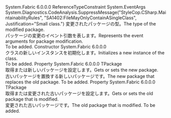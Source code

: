 <Type Name="PackageModifiedEventArgs&lt;TPackage&gt;" FullName="System.Fabric.PackageModifiedEventArgs&lt;TPackage&gt;">
  <TypeSignature Language="C#" Value="public sealed class PackageModifiedEventArgs&lt;TPackage&gt; : EventArgs where TPackage : class" />
  <TypeSignature Language="ILAsm" Value=".class public auto ansi sealed beforefieldinit PackageModifiedEventArgs`1&lt;class TPackage&gt; extends System.EventArgs" />
  <TypeSignature Language="DocId" Value="T:System.Fabric.PackageModifiedEventArgs`1" />
  <TypeSignature Language="VB.NET" Value="Public NotInheritable Class PackageModifiedEventArgs(Of TPackage)&#xA;Inherits EventArgs" />
  <TypeSignature Language="F#" Value="type PackageModifiedEventArgs&lt;'Package (requires 'Package : null)&gt; = class&#xA;    inherit EventArgs" />
  <AssemblyInfo>
    <AssemblyName>System.Fabric</AssemblyName>
    <AssemblyVersion>6.0.0.0</AssemblyVersion>
  </AssemblyInfo>
  <TypeParameters>
    <TypeParameter Name="TPackage">
      <Constraints>
        <ParameterAttribute>ReferenceTypeConstraint</ParameterAttribute>
      </Constraints>
    </TypeParameter>
  </TypeParameters>
  <Base>
    <BaseTypeName>System.EventArgs</BaseTypeName>
  </Base>
  <Interfaces />
  <Attributes>
    <Attribute>
      <AttributeName>System.Diagnostics.CodeAnalysis.SuppressMessage("StyleCop.CSharp.MaintainabilityRules", "SA1402:FileMayOnlyContainASingleClass", Justification="Small class.")</AttributeName>
    </Attribute>
  </Attributes>
  <Docs>
    <typeparam name="TPackage">
              <span data-ttu-id="d0e03-101">変更されたパッケージの型。</span><span class="sxs-lookup"><span data-stu-id="d0e03-101">The type of the modified package.</span></span>
            </typeparam>
    <summary>
              <span data-ttu-id="d0e03-102">パッケージの変更のイベント引数を表します。</span><span class="sxs-lookup"><span data-stu-id="d0e03-102">Represents the event arguments for package modification.</span></span>
            </summary>
    <remarks>To be added.</remarks>
  </Docs>
  <Members>
    <Member MemberName=".ctor">
      <MemberSignature Language="C#" Value="public PackageModifiedEventArgs ();" />
      <MemberSignature Language="ILAsm" Value=".method public hidebysig specialname rtspecialname instance void .ctor() cil managed" />
      <MemberSignature Language="DocId" Value="M:System.Fabric.PackageModifiedEventArgs`1.#ctor" />
      <MemberSignature Language="VB.NET" Value="Public Sub New ()" />
      <MemberType>Constructor</MemberType>
      <AssemblyInfo>
        <AssemblyName>System.Fabric</AssemblyName>
        <AssemblyVersion>6.0.0.0</AssemblyVersion>
      </AssemblyInfo>
      <Parameters />
      <Docs>
        <summary>
              <span data-ttu-id="d0e03-103"><see cref="T:System.Fabric.PackageModifiedEventArgs`1" /> クラスの新しいインスタンスを初期化します。</span><span class="sxs-lookup"><span data-stu-id="d0e03-103">Initializes a new instance of the <see cref="T:System.Fabric.PackageModifiedEventArgs`1" /> class.</span></span>
            </summary>
        <remarks>To be added.</remarks>
      </Docs>
    </Member>
    <Member MemberName="NewPackage">
      <MemberSignature Language="C#" Value="public TPackage NewPackage { get; set; }" />
      <MemberSignature Language="ILAsm" Value=".property instance !TPackage NewPackage" />
      <MemberSignature Language="DocId" Value="P:System.Fabric.PackageModifiedEventArgs`1.NewPackage" />
      <MemberSignature Language="VB.NET" Value="Public Property NewPackage As TPackage" />
      <MemberSignature Language="F#" Value="member this.NewPackage : 'Package with get, set" Usage="System.Fabric.PackageModifiedEventArgs&lt;'Package (requires 'Package : null)&gt;.NewPackage" />
      <MemberType>Property</MemberType>
      <AssemblyInfo>
        <AssemblyName>System.Fabric</AssemblyName>
        <AssemblyVersion>6.0.0.0</AssemblyVersion>
      </AssemblyInfo>
      <ReturnValue>
        <ReturnType>TPackage</ReturnType>
      </ReturnValue>
      <Docs>
        <summary>
              <span data-ttu-id="d0e03-104">取得または新しいパッケージを設定します。</span><span class="sxs-lookup"><span data-stu-id="d0e03-104">Gets or sets the new package.</span></span>
            </summary>
        <value>
          <para><span data-ttu-id="d0e03-105">古いパッケージを置換する新しいパッケージです。</span><span class="sxs-lookup"><span data-stu-id="d0e03-105">The new package that replaces the old package.</span></span></para>
        </value>
        <remarks>To be added.</remarks>
      </Docs>
    </Member>
    <Member MemberName="OldPackage">
      <MemberSignature Language="C#" Value="public TPackage OldPackage { get; set; }" />
      <MemberSignature Language="ILAsm" Value=".property instance !TPackage OldPackage" />
      <MemberSignature Language="DocId" Value="P:System.Fabric.PackageModifiedEventArgs`1.OldPackage" />
      <MemberSignature Language="VB.NET" Value="Public Property OldPackage As TPackage" />
      <MemberSignature Language="F#" Value="member this.OldPackage : 'Package with get, set" Usage="System.Fabric.PackageModifiedEventArgs&lt;'Package (requires 'Package : null)&gt;.OldPackage" />
      <MemberType>Property</MemberType>
      <AssemblyInfo>
        <AssemblyName>System.Fabric</AssemblyName>
        <AssemblyVersion>6.0.0.0</AssemblyVersion>
      </AssemblyInfo>
      <ReturnValue>
        <ReturnType>TPackage</ReturnType>
      </ReturnValue>
      <Docs>
        <summary>
              <span data-ttu-id="d0e03-106">取得または変更された古いパッケージを設定します。</span><span class="sxs-lookup"><span data-stu-id="d0e03-106">Gets or sets the old package that is modified.</span></span>
            </summary>
        <value>
          <para><span data-ttu-id="d0e03-107">変更された古いパッケージです。</span><span class="sxs-lookup"><span data-stu-id="d0e03-107">The old package that is modified.</span></span></para>
        </value>
        <remarks>To be added.</remarks>
      </Docs>
    </Member>
  </Members>
</Type>